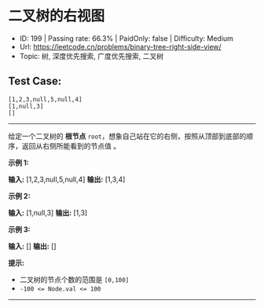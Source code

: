 # 二叉树的右视图                                                       

* ID: 199     | Passing rate: 66.3% | PaidOnly: false  | Difficulty: Medium
* Url: https://leetcode.cn/problems/binary-tree-right-side-view/
* Topic: 树, 深度优先搜索, 广度优先搜索, 二叉树

## Test Case:

```
[1,2,3,null,5,null,4]
[1,null,3]
[]
```

---

给定一个二叉树的 **根节点**
`root`，想象自己站在它的右侧，按照从顶部到底部的顺序，返回从右侧所能看到的节点值
。


**示例 1:**


**输入:** [1,2,3,null,5,null,4]
**输出:** [1,3,4]

**示例 2:**

**输入:** [1,null,3]
**输出:** [1,3]

**示例 3:**

**输入:** []
**输出:** []


**提示:**

* 二叉树的节点个数的范围是 `[0,100]`
* `-100 <= Node.val <= 100`

---